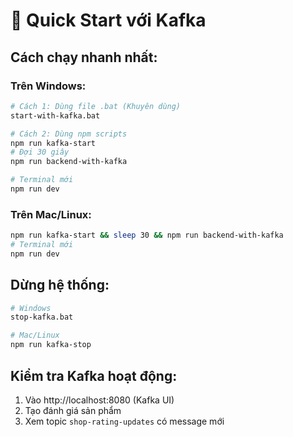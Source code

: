 # 🚀 Quick Start với Kafka

## Cách chạy nhanh nhất:

### Trên Windows:

```bash
# Cách 1: Dùng file .bat (Khuyên dùng)
start-with-kafka.bat

# Cách 2: Dùng npm scripts
npm run kafka-start
# Đợi 30 giây
npm run backend-with-kafka

# Terminal mới
npm run dev
```

### Trên Mac/Linux:

```bash
npm run kafka-start && sleep 30 && npm run backend-with-kafka
# Terminal mới
npm run dev
```

## Dừng hệ thống:

```bash
# Windows
stop-kafka.bat

# Mac/Linux
npm run kafka-stop
```

## Kiểm tra Kafka hoạt động:

1. Vào http://localhost:8080 (Kafka UI)
2. Tạo đánh giá sản phẩm
3. Xem topic `shop-rating-updates` có message mới
